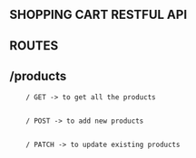 ## SHOPPING CART RESTFUL API

## ROUTES

##  /products      


        / GET -> to get all the products
    
    
        / POST -> to add new products
    
    
        / PATCH -> to update existing products
  
